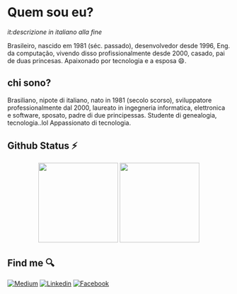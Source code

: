 
# Quem sou eu?
*it:descrizione in italiano alla fine*

Brasileiro, nascido em 1981 (séc. passado), desenvolvedor desde 1996, Eng. da computação,  vivendo disso profissionalmente desde 2000, casado, pai de duas princesas.
Apaixonado por tecnologia e a esposa 😄.



## chi sono?

Brasiliano, nipote di italiano, nato in 1981 (secolo scorso), sviluppatore professionalmente dal 2000, laureato in ingegneria informatica, elettronica e software, sposato, padre di due principessas. Studente di genealogia, tecnologia..lol
Appassionato di tecnologia.



## Github Status ⚡

<p align="center">
  <img height="180em" src="https://github-readme-stats.vercel.app/api?username=dorathoto&show_icons=true&theme=dracula&include_all_commits=true&count_private=true"/>
  <img height="180em" src="https://github-readme-stats.vercel.app/api/top-langs/?username=dorathoto&hide=javascript,html,css&layout=compact&langs_count=16&theme=dracula"/>
</p>


## Find me 🔍

[![Medium](https://img.shields.io/badge/-05122A?logo=medium)](https://medium.com/@leonardostorollidorathoto)
[![Linkedin](https://img.shields.io/badge/-05122A?logo=linkedin)](https://www.linkedin.com/in/leonardo-dorathoto-53529321/)
[![Facebook](https://img.shields.io/badge/-05122A?logo=facebook&logoColor=white)](https://facebook.com/dorathoto)
